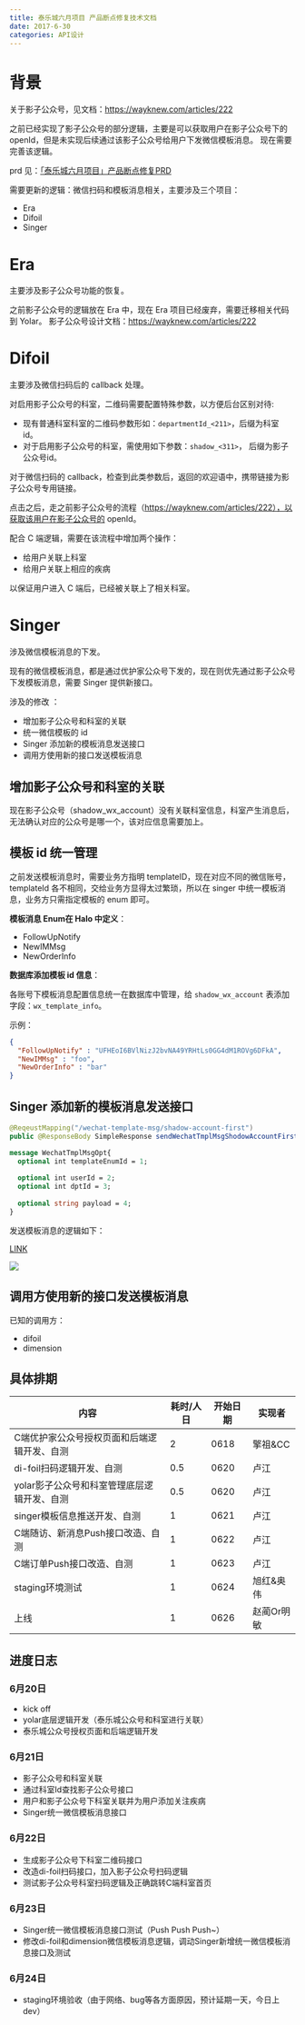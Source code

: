 ```yaml
---
title: 泰乐城六月项目 产品断点修复技术文档
date: 2017-6-30
categories: API设计
---
```


# 背景

关于影子公众号，见文档：https://wayknew.com/articles/222

之前已经实现了影子公众号的部分逻辑，主要是可以获取用户在影子公众号下的 openId，但是未实现后续通过该影子公众号给用户下发微信模板消息。
现在需要完善该逻辑。

prd 见：[「泰乐城六月项目」产品断点修复PRD](https://wayknew.com/articles/264)

需要更新的逻辑：微信扫码和模板消息相关，主要涉及三个项目：

- Era
- Difoil
- Singer

# Era

主要涉及影子公众号功能的恢复。


之前影子公众号的逻辑放在 Era 中，现在 Era 项目已经废弃，需要迁移相关代码到 Yolar。
影子公众号设计文档：https://wayknew.com/articles/222

# Difoil

主要涉及微信扫码后的 callback 处理。



对启用影子公众号的科室，二维码需要配置特殊参数，以方便后台区别对待:

- 现有普通科室科室的二维码参数形如：`departmentId_<211>`，后缀为科室 id。
- 对于启用影子公众号的科室，需使用如下参数：`shadow_<311>`， 后缀为影子公众号id。

对于微信扫码的 callback，检查到此类参数后，返回的欢迎语中，携带链接为影子公众号专用链接。

点击之后，走之前影子公众号的流程（https://wayknew.com/articles/222），以获取该用户在影子公众号的 openId。



配合 C 端逻辑，需要在该流程中增加两个操作：

- 给用户关联上科室
- 给用户关联上相应的疾病

以保证用户进入 C 端后，已经被关联上了相关科室。

# Singer

涉及微信模板消息的下发。



现有的微信模板消息，都是通过优护家公众号下发的，现在则优先通过影子公众号下发模板消息，需要 Singer 提供新接口。

涉及的修改 ：

- 增加影子公众号和科室的关联
- 统一微信模板的 id
- Singer 添加新的模板消息发送接口
- 调用方使用新的接口发送模板消息

## 增加影子公众号和科室的关联

现在影子公众号（shadow_wx_account）没有关联科室信息，科室产生消息后，无法确认对应的公众号是哪一个，该对应信息需要加上。

## 模板 id 统一管理

之前发送模板消息时，需要业务方指明 templateID，现在对应不同的微信账号，templateId 各不相同，交给业务方显得太过繁琐，所以在 singer 中统一模板消息，业务方只需指定模板的 enum 即可。

**模板消息 Enum在 Halo 中定义**：

- FollowUpNotify
- NewIMMsg
- NewOrderInfo



**数据库添加模板 id 信息**：

各账号下模板消息配置信息统一在数据库中管理，给 `shadow_wx_account` 表添加字段：`wx_template_info`。

示例：

```json
{
  "FollowUpNotify" : "UFHEoI6BVlNizJ2bvNA49YRHtLs0GG4dM1ROVg6DFkA",
  "NewIMMsg" : "foo",
  "NewOrderInfo" : "bar"
}
```

## Singer 添加新的模板消息发送接口

```java
@ReqeustMapping("/wechat-template-msg/shadow-account-first")
public @ResponseBody SimpleResponse sendWechatTmplMsgShodowAccountFirst(@RequestBody WechatTmplMsgOpt msgOpt){}
```

```protobuf
message WechatTmplMsgOpt{
  optional int templateEnumId = 1;
  
  optional int userId = 2;
  optional int dptId = 3;
  
  optional string payload = 4;
}
```

发送模板消息的逻辑如下：

[LINK](https://www.processon.com/view/link/59425f9fe4b04d4c799d1c7c)

![](https://ws3.sinaimg.cn/large/006tNc79gy1fgniblha12j30fx0mi3zm.jpg)

## 调用方使用新的接口发送模板消息

已知的调用方：

- difoil
- dimension

## 具体排期

| 内容   | 耗时/人日   | 开始日期   | 实现者|
| ---- | ---- | ---- | ---- |
| C端优护家公众号授权页面和后端逻辑开发、自测   | 2 | 0618 |  擎祖&CC    |
| di-foil扫码逻辑开发、自测	   | 0.5 | 0620 |  卢江    |
| yolar影子公众号和科室管理底层逻辑开发、自测   | 0.5 | 0620 |  卢江    |
| singer模板信息推送开发、自测   | 1 | 0621 |  卢江    |
| C端随访、新消息Push接口改造、自测   | 1 | 0622 |  卢江    |
| C端订单Push接口改造、自测   | 1 | 0623 |  卢江    |
| staging环境测试   | 1 | 0624 |  旭红&奥伟    |
| 上线   | 1 | 0626 |  赵蔺Or明敏    |


## 进度日志

### 6月20日

- kick off
- yolar底层逻辑开发（泰乐城公众号和科室进行关联）
- 泰乐城公众号授权页面和后端逻辑开发

### 6月21日

- 影子公众号和科室关联
- 通过科室Id查找影子公众号接口
- 用户和影子公众号下科室关联并为用户添加关注疾病
- Singer统一微信模板消息接口

### 6月22日

- 生成影子公众号下科室二维码接口
- 改造di-foil扫码接口，加入影子公众号扫码逻辑
- 测试影子公众号科室扫码逻辑及正确跳转C端科室首页

### 6月23日

- Singer统一微信模板消息接口测试（Push Push Push~）
- 修改di-foil和dimension微信模板消息逻辑，调动Singer新增统一微信模板消息接口及测试

### 6月24日
- staging环境验收（由于网络、bug等各方面原因，预计延期一天，今日上dev）


